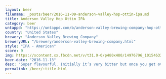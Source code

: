 ```yaml
---
layout: beer
filename: _posts/beer/2016-11-09-anderson-valley-hop-ottin-ipa.md
title: Anderson Valley Hop Ottin IPA
category: beer
untappd: "https://untappd.com/b/anderson-valley-brewing-company-hop-ottin-ipa/4482"
country: "United States"
brewery: "Anderson Valley Brewing Company"
breweryURL: "/brewery/anderson-valley-brewing-company.html"
style: "IPA - American"
score: 9
img: https://scontent.xx.fbcdn.net/v/t31.0-0/p480x480/14976796_10154633841058745_7320029792917556199_o.jpg?_nc_cat=101&_nc_ohc=3mmkB2puuCMAQkUqydSULmg7YD_nxiGKoZ7J6yQrFLITYIQLxx-C7QalA&_nc_ht=scontent.xx&oh=b094b65d6a88c5f7450505cc32caa086&oe=5E52E6AF
beer-date: "2016-11-13"
desc: "Super flavourful. Initially it’s very bitter but once you get over that it’s amazing. It’s exactly what I expect when a beer says it’s an IPA. Not to mention it just looks beautiful in a glass. If you see it try it out"
permalink: /beer/:title.html
---
```


